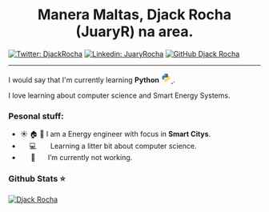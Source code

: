 <h1 align="center">Manera Maltas, Djack Rocha (JuaryR) na area.</h1>


[![Twitter: DjackRocha](https://img.shields.io/twitter/follow/DjackRocha?style=social)](https://twitter.com/DjackRocha)
[![Linkedin: JuaryRocha](https://img.shields.io/badge/-JuaryRocha-blue?style=flat-square&logo=Linkedin&logoColor=white&link=https://www.linkedin.com/in/juary-rocha-68027571/)](https://www.linkedin.com/in/juary-rocha-68027571/)
[![GitHub Djack Rocha](https://img.shields.io/github/followers/juaryR?label=follow&style=social)](https://github.com/juaryR)

---

I would say that I'm currently learning **Python**  <a href="https://www.python.org" target="_blank"> <img src="https://raw.githubusercontent.com/devicons/devicon/master/icons/python/python-original.svg" alt="python" width="20" height="20"/> </a>. 

 I love learning about computer science and Smart Energy Systems.


### Pesonal stuff:

* ☀️ 🏠 🔋 I am a Energy  engineer with focus in **Smart Citys**.
* &ensp;&ensp; 💻&ensp;&ensp;&ensp;&ensp;Learning  a litter bit about computer science.
* &ensp;&ensp;&ensp;🔭 &ensp;&ensp;&ensp;I’m currently not working. 




### Github Stats ⭐
[![Djack Rocha](https://github-readme-stats.vercel.app/api?username=juaryR&show_icons=true&theme=tokyonight)](https://github.com/anuraghazra/github-readme-stats)